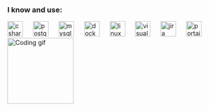 <h3 align="left">I know and use:</h3>

<div style="display: flex; align-items: center;">
  <div>
    <img src="https://cdn.jsdelivr.net/gh/devicons/devicon/icons/csharp/csharp-original.svg" height="35" alt="csharp logo" />
    <img width="15" />
    <img src="https://cdn.jsdelivr.net/gh/devicons/devicon/icons/postgresql/postgresql-original.svg" height="35" alt="postgresql logo" />
    <img width="15" />
    <img src="https://cdn.jsdelivr.net/gh/devicons/devicon/icons/mysql/mysql-original.svg" height="35" alt="mysql logo" />
    <img width="15" />
    <img src="https://cdn.jsdelivr.net/gh/devicons/devicon/icons/docker/docker-original.svg" height="35" alt="docker logo" />
    <img width="15" />
    <img src="https://cdn.jsdelivr.net/gh/devicons/devicon/icons/linux/linux-original.svg" height="35" alt="linux logo" />
    <img width="15" />
    <img src="https://cdn.jsdelivr.net/gh/devicons/devicon/icons/visualstudio/visualstudio-plain.svg" height="35" alt="visualstudio logo" />
    <img width="15" />
    <img src="https://cdn.jsdelivr.net/gh/devicons/devicon/icons/jira/jira-original.svg" height="35" alt="jira logo" />
    <img width="15" />
    <img src="https://cdn.worldvectorlogo.com/logos/portainer.svg" height="35" alt="portainer logo" />
    <div style="margin-center: 20px;">
    <img height="150" src="https://giffun.ru/wp-content/uploads/2023/11/log.gif" alt="Coding gif" />
  </div>
  </div>
  <hr>
</div>
